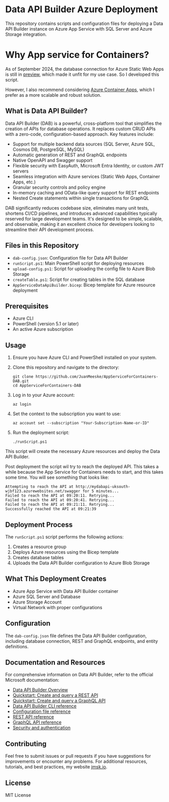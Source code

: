 # Data API Builder Azure Deployment

This repository contains scripts and configuration files for deploying a Data API Builder instance on Azure App Service with SQL Server and Azure Storage integration.

# Why App service for Containers?

As of September 2024, the database connection for Azure Static Web Apps is still in [preview](https://learn.microsoft.com/en-us/azure/static-web-apps/database-overview), which made it unfit for my use case. So I developed this script.

However, I also recommend considering [Azure Container Apps](https://learn.microsoft.com/en-us/azure/data-api-builder/tutorial-deploy-container-app-cli), which I prefer as a more scalable and robust solution.

## What is Data API Builder?

Data API Builder (DAB) is a powerful, cross-platform tool that simplifies the creation of APIs for database operations. It replaces custom CRUD APIs with a zero-code, configuration-based approach. Key features include:

- Support for multiple backend data sources (SQL Server, Azure SQL, Cosmos DB, PostgreSQL, MySQL)
- Automatic generation of REST and GraphQL endpoints
- Native OpenAPI and Swagger support
- Flexible security with EasyAuth, Microsoft Entra Identity, or custom JWT servers
- Seamless integration with Azure services (Static Web Apps, Container Apps, etc.)
- Granular security controls and policy engine
- In-memory caching and OData-like query support for REST endpoints
- Nested Create statements within single transactions for GraphQL

DAB significantly reduces codebase size, eliminates many unit tests, shortens CI/CD pipelines, and introduces advanced capabilities typically reserved for large development teams. It's designed to be simple, scalable, and observable, making it an excellent choice for developers looking to streamline their API development process.

## Files in this Repository

- `dab-config.json`: Configuration file for Data API Builder
- `runScript.ps1`: Main PowerShell script for deploying resources
- `upload-config.ps1`: Script for uploading the config file to Azure Blob Storage
- `createTable.ps1`: Script for creating tables in the SQL database
- `AppServiceDataApiBuilder.bicep`: Bicep template for Azure resource deployment

## Prerequisites

- Azure CLI
- PowerShell (version 5.1 or later)
- An active Azure subscription

## Usage

1. Ensure you have Azure CLI and PowerShell installed on your system.

2. Clone this repository and navigate to the directory:
   ```
   git clone https://github.com/JuanMeeske/AppServiceForContainers-DAB.git
   cd AppServiceForContainers-DAB
   ```

3. Log in to your Azure account:
   ```
   az login
   ```

4. Set the context to the subscription you want to use:
   ```
   az account set --subscription "Your-Subscription-Name-or-ID"
   ```

5. Run the deployment script:
   ```
   ./runScript.ps1
   ```

This script will create the necessary Azure resources and deploy the Data API Builder.

Post deployment the script wil try to reach the deployed API. This takes a while because the App Service for Containers needs to start, and this takes some time.
You will see something that looks like:

```
Attempting to reach the API at http://mydabapi-uksouth-wjbf123.azurewebsites.net/swagger for 5 minutes...
Failed to reach the API at 09:20:11. Retrying...
Failed to reach the API at 09:20:41. Retrying...
Failed to reach the API at 09:21:11. Retrying...
Successfully reached the API at 09:21:39      
```

## Deployment Process

The `runScript.ps1` script performs the following actions:
1. Creates a resource group
2. Deploys Azure resources using the Bicep template
3. Creates database tables
4. Uploads the Data API Builder configuration to Azure Blob Storage

## What This Deployment Creates

- Azure App Service with Data API Builder container
- Azure SQL Server and Database
- Azure Storage Account
- Virtual Network with proper configurations

## Configuration

The `dab-config.json` file defines the Data API Builder configuration, including database connection, REST and GraphQL endpoints, and entity definitions.

## Documentation and Resources

For comprehensive information on Data API Builder, refer to the official Microsoft documentation:

- [Data API Builder Overview](https://learn.microsoft.com/en-us/azure/data-api-builder/overview)
- [Quickstart: Create and query a REST API](https://learn.microsoft.com/en-us/azure/data-api-builder/quickstart-rest-api)
- [Quickstart: Create and query a GraphQL API](https://learn.microsoft.com/en-us/azure/data-api-builder/quickstart-graphql-api)
- [Data API Builder CLI reference](https://learn.microsoft.com/en-us/azure/data-api-builder/cli-reference)
- [Configuration file reference](https://learn.microsoft.com/en-us/azure/data-api-builder/configuration-file)
- [REST API reference](https://learn.microsoft.com/en-us/azure/data-api-builder/rest-api-reference)
- [GraphQL API reference](https://learn.microsoft.com/en-us/azure/data-api-builder/graphql-api-reference)
- [Security and authentication](https://learn.microsoft.com/en-us/azure/data-api-builder/authentication-authorization)



## Contributing

Feel free to submit issues or pull requests if you have suggestions for improvements or encounter any problems.
For additional resources, tutorials, and best practices, my website [jmsk.io](https://jmsk.io).

## License

MIT License
